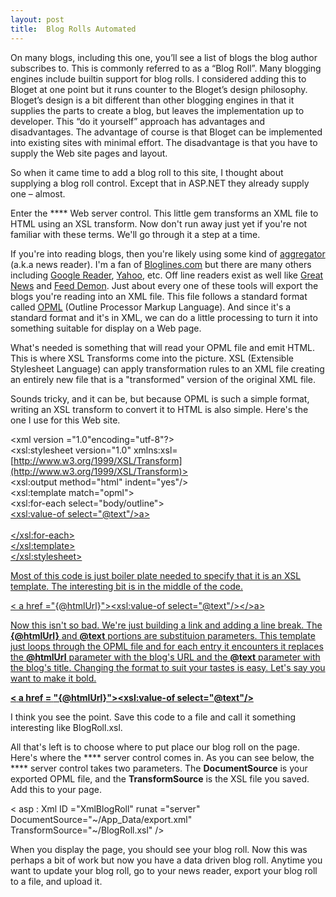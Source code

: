 ```yaml
---
layout: post
title:  Blog Rolls Automated
---
```

On many blogs, including this one, you’ll see a list of blogs the blog author subscribes to. This is commonly referred to as a “Blog Roll”. Many blogging engines include builtin support for blog rolls. I considered adding this to Bloget at one point but it runs counter to the Bloget’s design philosophy. Bloget’s design is a bit different than other blogging engines in that it supplies the parts to create a blog, but leaves the implementation up to developer. This “do it yourself” approach has advantages and disadvantages. The advantage of course is that Bloget can be implemented into existing sites with minimal effort. The disadvantage is that you have to supply the Web site pages and layout.

So when it came time to add a blog roll to this site, I thought about supplying a blog roll control. Except that in ASP.NET they already supply one – almost. 

Enter the **** Web server control. This little gem transforms an XML file to HTML using an XSL transform. Now don't run away just yet if you're not familiar with these terms. We'll go through it a step at a time.

If you're into reading blogs, then you're likely using some kind of [aggregator](http://en.wikipedia.org/wiki/News_aggregator) (a.k.a news reader). I'm a fan of [Bloglines.com](http://bloglines.com) but there are many others including [Google Reader](http://www.google.com/reader), [Yahoo](http://www.yahoo.com), etc. Off line readers exist as well like [Great News](http://www.curiostudio.com/) and [Feed Demon](http://www.newsgator.com/NGOLProduct.aspx?ProdId=FeedDemon). Just about every one of these tools will export the blogs you're reading into an XML file. This file follows a standard format called [OPML](http://www.opml.org/about) (Outline Processor Markup Language). And since it's a standard format and it's in XML, we can do a little processing to turn it into something suitable for display on a Web page.

What's needed is something that will read your OPML file and emit HTML. This is where XSL Transforms come into the picture. XSL (Extensible Stylesheet Language) can apply transformation rules to an XML file creating an entirely new file that is a "transformed" version of the original XML file. 

Sounds tricky, and it can be, but because OPML is such a simple format, writing an XSL transform to convert it to HTML is also simple. Here's the one I use for this Web site.

<xml version ="1.0"encoding="utf-8"?>  
<xsl:stylesheet version="1.0" xmlns:xsl=[http://www.w3.org/1999/XSL/Transform](http://www.w3.org/1999/XSL/Transform)>  
<xsl:output method="html" indent="yes"/>  
<xsl:template match="opml">  
<xsl:for-each select="body/outline">  
<a href="{@htmlUrl}"><xsl:value-of select="@text"/>a><br/>  
</xsl:for-each>  
</xsl:template>  
</xsl:stylesheet>

Most of this code is just boiler plate needed to specify that it is an XSL template. The interesting bit is in the middle of the code.

< a href ="{@htmlUrl}"><xsl:value-of select="@text"/></>a><br/>

Now this isn't so bad. We're just building a link and adding a line break. The **{@htmlUrl}** and **@text** portions are substituion parameters. This template just loops through the OPML file and for each entry it encounters it replaces the **@htmlUrl** parameter with the blog's URL and the **@text** parameter with the blog's title. Changing the format to suit your tastes is easy. Let's say you want to make it bold.

**<b><** **a** **href** **=** **"{@htmlUrl}"><xsl:value-of select="@text"/></a></b>**<br/>

I think you see the point. Save this code to a file and call it something interesting like BlogRoll.xsl.

All that's left is to choose where to put place our blog roll on the page. Here's where the **** server control comes in. As you can see below, the **** server control takes two parameters. The **DocumentSource** is your exported OPML file, and the **TransformSource** is the XSL file you saved. Add this to your page.

< asp : Xml ID ="XmlBlogRoll" runat ="server"   
DocumentSource="~/App_Data/export.xml"   
TransformSource="~/BlogRoll.xsl" />  
  


When you display the page, you should see your blog roll. Now this was perhaps a bit of work but now you have a data driven blog roll. Anytime you want to update your blog roll, go to your news reader, export your blog roll to a file, and upload it.
